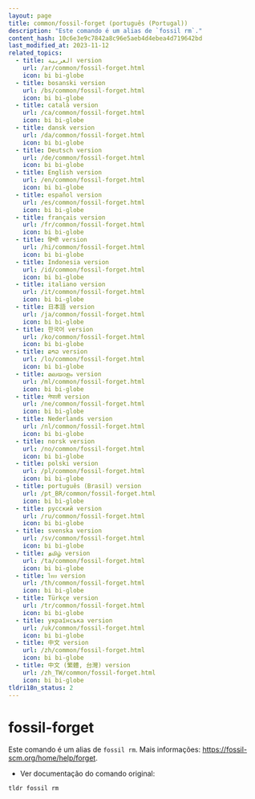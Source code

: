 ```yaml
---
layout: page
title: common/fossil-forget (português (Portugal))
description: "Este comando é um alias de `fossil rm`."
content_hash: 10c6e3e9c7842a8c96e5aeb4d4ebea4d719642bd
last_modified_at: 2023-11-12
related_topics:
  - title: العربية version
    url: /ar/common/fossil-forget.html
    icon: bi bi-globe
  - title: bosanski version
    url: /bs/common/fossil-forget.html
    icon: bi bi-globe
  - title: català version
    url: /ca/common/fossil-forget.html
    icon: bi bi-globe
  - title: dansk version
    url: /da/common/fossil-forget.html
    icon: bi bi-globe
  - title: Deutsch version
    url: /de/common/fossil-forget.html
    icon: bi bi-globe
  - title: English version
    url: /en/common/fossil-forget.html
    icon: bi bi-globe
  - title: español version
    url: /es/common/fossil-forget.html
    icon: bi bi-globe
  - title: français version
    url: /fr/common/fossil-forget.html
    icon: bi bi-globe
  - title: हिन्दी version
    url: /hi/common/fossil-forget.html
    icon: bi bi-globe
  - title: Indonesia version
    url: /id/common/fossil-forget.html
    icon: bi bi-globe
  - title: italiano version
    url: /it/common/fossil-forget.html
    icon: bi bi-globe
  - title: 日本語 version
    url: /ja/common/fossil-forget.html
    icon: bi bi-globe
  - title: 한국어 version
    url: /ko/common/fossil-forget.html
    icon: bi bi-globe
  - title: ລາວ version
    url: /lo/common/fossil-forget.html
    icon: bi bi-globe
  - title: മലയാളം version
    url: /ml/common/fossil-forget.html
    icon: bi bi-globe
  - title: नेपाली version
    url: /ne/common/fossil-forget.html
    icon: bi bi-globe
  - title: Nederlands version
    url: /nl/common/fossil-forget.html
    icon: bi bi-globe
  - title: norsk version
    url: /no/common/fossil-forget.html
    icon: bi bi-globe
  - title: polski version
    url: /pl/common/fossil-forget.html
    icon: bi bi-globe
  - title: português (Brasil) version
    url: /pt_BR/common/fossil-forget.html
    icon: bi bi-globe
  - title: русский version
    url: /ru/common/fossil-forget.html
    icon: bi bi-globe
  - title: svenska version
    url: /sv/common/fossil-forget.html
    icon: bi bi-globe
  - title: தமிழ் version
    url: /ta/common/fossil-forget.html
    icon: bi bi-globe
  - title: ไทย version
    url: /th/common/fossil-forget.html
    icon: bi bi-globe
  - title: Türkçe version
    url: /tr/common/fossil-forget.html
    icon: bi bi-globe
  - title: українська version
    url: /uk/common/fossil-forget.html
    icon: bi bi-globe
  - title: 中文 version
    url: /zh/common/fossil-forget.html
    icon: bi bi-globe
  - title: 中文 (繁體, 台灣) version
    url: /zh_TW/common/fossil-forget.html
    icon: bi bi-globe
tldri18n_status: 2
---
```

# fossil-forget

Este comando é um alias de `fossil rm`.
Mais informações: <https://fossil-scm.org/home/help/forget>.

- Ver documentação do comando original:

`tldr fossil rm`
